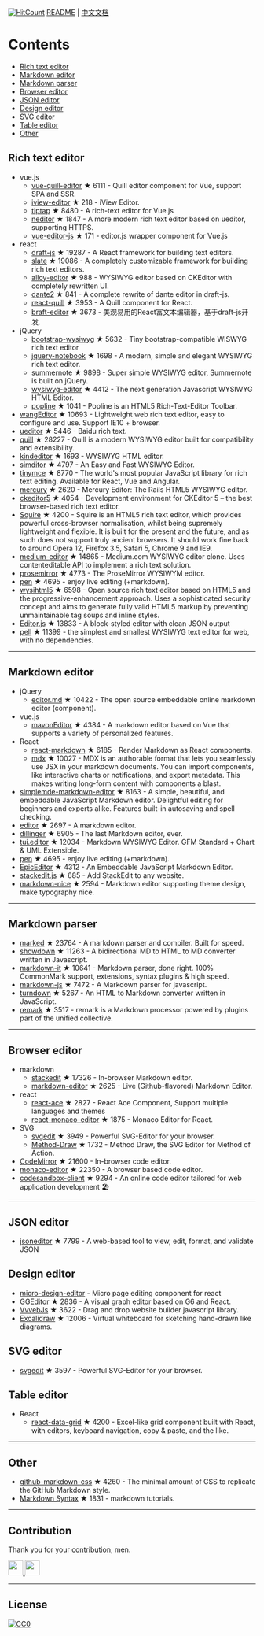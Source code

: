 [![HitCount](http://hits.dwyl.com/xjh22222228/awesome-web-editor.svg)](http://hits.dwyl.com/xjh22222228/awesome-web-editor) [README](README.md) | [中文文档](README_zh-CN.md)# Contents- [Rich text editor](#Rich-text-editor)- [Markdown editor](#Markdown-editor)- [Markdown parser](#Markdown-parser)- [Browser editor](#Browser-editor)- [JSON editor](#JSON-editor)- [Design editor](#Design-editor)- [SVG editor](#SVG-editor)- [Table editor](#Table-editor)- [Other](#Other)## Rich text editor- vue.js  - [vue-quill-editor](https://github.com/surmon-china/vue-quill-editor) ★ 6111 - Quill editor component for Vue, support SPA and SSR.  - [iview-editor](https://github.com/iview/iview-editor) ★ 218 - iView Editor.  - [tiptap](https://github.com/heyscrumpy/tiptap) ★ 8480 - A rich-text editor for Vue.js  - [neditor](https://github.com/notadd/neditor) ★ 1847 - A more modern rich text editor based on ueditor, supporting HTTPS.  - [vue-editor-js](https://github.com/ChangJoo-Park/vue-editor-js) ★ 171 - editor.js wrapper component for Vue.js- react  - [draft-js](https://github.com/facebook/draft-js) ★ 19287 - A React framework for building text editors.  - [slate](https://github.com/ianstormtaylor/slate) ★ 19086 - A completely customizable framework for building rich text editors.  - [alloy-editor](https://github.com/liferay/alloy-editor/) ★ 988 - WYSIWYG editor based on CKEditor with completely rewritten UI.  - [dante2](https://github.com/michelson/dante2) ★ 841 - A complete rewrite of dante editor in draft-js.  - [react-quill](https://github.com/zenoamaro/react-quill) ★ 3953 - A Quill component for React.  - [braft-editor](https://github.com/margox/braft-editor) ★ 3673 - 美观易用的React富文本编辑器，基于draft-js开发.- jQuery  - [bootstrap-wysiwyg](https://github.com/mindmup/bootstrap-wysiwyg/) ★ 5632 - Tiny bootstrap-compatible WISWYG rich text editor  - [jquery-notebook](https://github.com/raphaelcruzeiro/jquery-notebook) ★ 1698 - A modern, simple and elegant WYSIWYG rich text editor.  - [summernote](https://github.com/summernote/summernote) ★ 9898 - Super simple WYSIWYG editor, Summernote is built on jQuery.  - [wysiwyg-editor](https://github.com/froala/wysiwyg-editor) ★ 4412 - The next generation Javascript WYSIWYG HTML Editor.  - [popline](https://github.com/kenshin54/popline) ★ 1041 - Popline is an HTML5 Rich-Text-Editor Toolbar.- [wangEditor](https://github.com/wangeditor-team/wangEditor) ★ 10693 - Lightweight web rich text editor, easy to configure and use. Support IE10 + browser.- [ueditor](https://github.com/fex-team/ueditor) ★ 5446 - Baidu rich text.- [quill](https://github.com/quilljs/quill) ★ 28227 - Quill is a modern WYSIWYG editor built for compatibility and extensibility.- [kindeditor](https://github.com/kindsoft/kindeditor) ★ 1693 - WYSIWYG HTML editor.- [simditor](https://github.com/mycolorway/simditor) ★ 4797 - An Easy and Fast WYSIWYG Editor.- [tinymce](https://github.com/tinymce/tinymce) ★ 8770 - The world's most popular JavaScript library for rich text editing. Available for React, Vue and Angular.- [mercury](https://github.com/jejacks0n/mercury) ★ 2620 - Mercury Editor: The Rails HTML5 WYSIWYG editor.- [ckeditor5](https://github.com/ckeditor/ckeditor5) ★ 4054 - Development environment for CKEditor 5 – the best browser-based rich text editor.- [Squire](https://github.com/neilj/Squire) ★ 4200 - Squire is an HTML5 rich text editor, which provides powerful cross-browser normalisation, whilst being supremely lightweight and flexible. It is built for the present and the future, and as such does not support truly ancient browsers. It should work fine back to around Opera 12, Firefox 3.5, Safari 5, Chrome 9 and IE9.- [medium-editor](https://github.com/yabwe/medium-editor) ★ 14865 - Medium.com WYSIWYG editor clone. Uses contenteditable API to implement a rich text solution.- [prosemirror](https://github.com/ProseMirror/prosemirror) ★ 4773 - The ProseMirror WYSIWYM editor.- [pen](https://github.com/sofish/pen) ★ 4695 - enjoy live editing (+markdown).- [wysihtml5](https://github.com/xing/wysihtml5) ★ 6598 - Open source rich text editor based on HTML5 and the progressive-enhancement approach. Uses a sophisticated security concept and aims to generate fully valid HTML5 markup by preventing unmaintainable tag soups and inline styles.- [Editor.js](https://github.com/codex-team/editor.js) ★ 13833 - A block-styled editor with clean JSON output- [pell](https://github.com/jaredreich/pell) ★ 11399 - the simplest and smallest WYSIWYG text editor for web, with no dependencies.---## Markdown editor- jQuery  - [editor.md](https://github.com/pandao/editor.md) ★ 10422 - The open source embeddable online markdown editor (component).- vue.js  - [mavonEditor](https://github.com/hinesboy/mavonEditor) ★ 4384 - A markdown editor based on Vue that supports a variety of personalized features.- React  - [react-markdown](https://github.com/remarkjs/react-markdown) ★ 6185 - Render Markdown as React components.  - [mdx](https://github.com/mdx-js/mdx) ★ 10027 - MDX is an authorable format that lets you seamlessly use JSX in your markdown documents. You can import components, like interactive charts or notifications, and export metadata. This makes writing long-form content with components a blast.- [simplemde-markdown-editor](https://github.com/sparksuite/simplemde-markdown-editor) ★ 8163 -  A simple, beautiful, and embeddable JavaScript Markdown editor. Delightful editing for beginners and experts alike. Features built-in autosaving and spell checking.- [editor](https://github.com/lepture/editor) ★ 2697 - A markdown editor.- [dillinger](https://github.com/joemccann/dillinger) ★ 6905 - The last Markdown editor, ever.- [tui.editor](https://github.com/nhnent/tui.editor) ★ 12034 - Markdown WYSIWYG Editor. GFM Standard + Chart & UML Extensible.- [pen](https://github.com/sofish/pen) ★ 4695 - enjoy live editing (+markdown).- [EpicEditor](https://github.com/OscarGodson/EpicEditor) ★ 4312 - An Embeddable JavaScript Markdown Editor.- [stackedit.js](https://github.com/benweet/stackedit.js) ★ 685 - Add StackEdit to any website.- [markdown-nice](https://github.com/mdnice/markdown-nice) ★ 2594 - Markdown editor supporting theme design, make typography nice.---## Markdown parser- [marked](https://github.com/markedjs/marked) ★ 23764 - A markdown parser and compiler. Built for speed.- [showdown](https://github.com/showdownjs/showdown) ★ 11263 - A bidirectional MD to HTML to MD converter written in Javascript.- [markdown-it](https://github.com/markdown-it/markdown-it) ★ 10641 - Markdown parser, done right. 100% CommonMark support, extensions, syntax plugins & high speed.- [markdown-js](https://github.com/evilstreak/markdown-js) ★ 7472 - A Markdown parser for javascript.- [turndown](https://github.com/domchristie/turndown) ★ 5267 - An HTML to Markdown converter written in JavaScript.- [remark](https://github.com/remarkjs/remark) ★ 3517 - remark is a Markdown processor powered by plugins part of the unified collective.---## Browser editor- markdown  - [stackedit](https://github.com/benweet/stackedit) ★ 17326 - In-browser Markdown editor.  - [markdown-editor](https://github.com/jbt/markdown-editor) ★ 2625 - Live (Github-flavored) Markdown Editor.- react  - [react-ace](https://github.com/securingsincity/react-ace) ★ 2827 - React Ace Component, Support multiple languages and themes  - [react-monaco-editor](https://github.com/react-monaco-editor/react-monaco-editor) ★ 1875 - Monaco Editor for React.- SVG  - [svgedit](https://github.com/SVG-Edit/svgedit) ★ 3949 - Powerful SVG-Editor for your browser.  - [Method-Draw](https://github.com/methodofaction/Method-Draw) ★ 1732 - Method Draw, the SVG Editor for Method of Action.- [CodeMirror](https://github.com/codemirror/CodeMirror) ★ 21600 - In-browser code editor.- [monaco-editor](https://github.com/Microsoft/monaco-editor) ★ 22350 - A browser based code editor.- [codesandbox-client](https://github.com/codesandbox/codesandbox-client) ★ 9294 - An online code editor tailored for web application development 🏖️---## JSON editor- [jsoneditor](https://github.com/josdejong/jsoneditor) ★ 7799 - A web-based tool to view, edit, format, and validate JSON## Design editor- [micro-design-editor](https://github.com/xjh22222228/micro-design-editor) - Micro page editing component for react- [GGEditor](https://github.com/alibaba/GGEditor) ★ 2836 - A visual graph editor based on G6 and React.- [VvvebJs](https://github.com/givanz/VvvebJs) ★ 3622 - Drag and drop website builder javascript library.- [Excalidraw](https://github.com/excalidraw/excalidraw) ★ 12006 - Virtual whiteboard for sketching hand-drawn like diagrams.## SVG editor- [svgedit](https://github.com/SVG-Edit/svgedit) ★ 3597 - Powerful SVG-Editor for your browser.## Table editor- React  - [react-data-grid](https://github.com/adazzle/react-data-grid) ★ 4200 - Excel-like grid component built with React, with editors, keyboard navigation, copy & paste, and the like.---## Other- [github-markdown-css](https://github.com/sindresorhus/github-markdown-css) ★ 4260 - The minimal amount of CSS to replicate the GitHub Markdown style.- [Markdown Syntax](https://github.com/younghz/Markdown) ★ 1831 - markdown tutorials.---## ContributionThank you for your [contribution](https://github.com/xjh22222228/awesome-web-editor/issues), men.<a href="https://github.com/1c7/">  <img src="https://avatars1.githubusercontent.com/u/1804755?s=460&v=4" width="30px" height="30px" /></a><a href="https://github.com/ChangJoo-Park/">  <img src="https://avatars1.githubusercontent.com/u/1451365?s=460&v=4" width="30px" height="30px" /></a>---## License[![CC0](http://mirrors.creativecommons.org/presskit/buttons/88x31/svg/cc-zero.svg)](https://creativecommons.org/publicdomain/zero/1.0/)